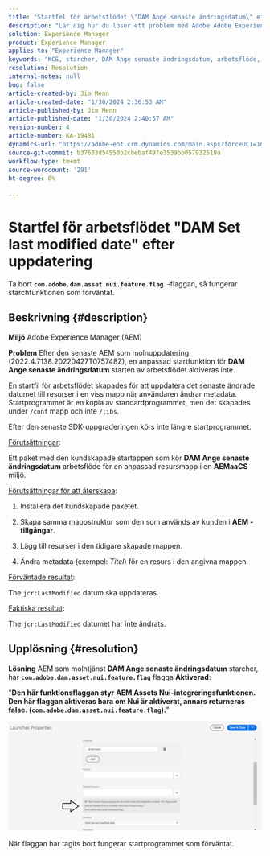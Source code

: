 ```yaml
---
title: "Startfel för arbetsflödet \"DAM Ange senaste ändringsdatum\" efter uppdatering"
description: "Lär dig hur du löser ett problem med Adobe Adobe Experience Manager där ett startfel inträffar för arbetsflödet \"DAM Set last modified date\" efter uppdateringen."
solution: Experience Manager
product: Experience Manager
applies-to: "Experience Manager"
keywords: "KCS, starcher, DAM Ange senaste ändringsdatum, arbetsflöde, fel, efter AEMaaCS-uppdatering, AEM, Adobe Experience Manager, triggered, trigger, Troubleshooting, com.adobe.dam.asset.nui.feature.flag"
resolution: Resolution
internal-notes: null
bug: false
article-created-by: Jim Menn
article-created-date: "1/30/2024 2:36:53 AM"
article-published-by: Jim Menn
article-published-date: "1/30/2024 2:40:57 AM"
version-number: 4
article-number: KA-19481
dynamics-url: "https://adobe-ent.crm.dynamics.com/main.aspx?forceUCI=1&pagetype=entityrecord&etn=knowledgearticle&id=2e20a268-18bf-ee11-9079-6045bd006268"
source-git-commit: b37633d54550b2cbebaf497e3539bb057932519a
workflow-type: tm+mt
source-wordcount: '291'
ht-degree: 0%

---
```


# Startfel för arbetsflödet &quot;DAM Set last modified date&quot; efter uppdatering


Ta bort <b>`com.adobe.dam.asset.nui.feature.flag `</b>-flaggan, så fungerar starchfunktionen som förväntat.

## Beskrivning {#description}


<b>Miljö</b>
Adobe Experience Manager (AEM)

<b>Problem</b>
Efter den senaste AEM som molnuppdatering (2022.4.7138.20220427T075748Z), en anpassad startfunktion för <b>DAM Ange senaste ändringsdatum</b> starten av arbetsflödet aktiveras inte.

En startfil för arbetsflödet skapades för att uppdatera det senaste ändrade datumet till resurser i en viss mapp när användaren ändrar metadata.
Startprogrammet är en kopia av standardprogrammet, men det skapades under `/conf` mapp och inte `/libs`.

Efter den senaste SDK-uppgraderingen körs inte längre startprogrammet.

<u>Förutsättningar</u>:

Ett paket med den kundskapade startappen som kör <b>DAM Ange senaste ändringsdatum</b> arbetsflöde för en anpassad resursmapp i en <b>AEMaaCS</b> miljö.

<u>Förutsättningar för att återskapa</u>:

1. Installera det kundskapade paketet.

2. Skapa samma mappstruktur som den som används av kunden i <b>AEM - tillgångar</b>.

3. Lägg till resurser i den tidigare skapade mappen.

4. Ändra metadata (exempel: *Titel*) för en resurs i den angivna mappen.

<u>Förväntade resultat</u>:

The `jcr:LastModified` datum ska uppdateras.

<u>Faktiska resultat</u>:

The `jcr:LastModified` datumet har inte ändrats.


## Upplösning {#resolution}


<b>Lösning</b>
AEM som molntjänst <b>DAM Ange senaste ändringsdatum</b> starcher, har <b>`com.adobe.dam.asset.nui.feature.flag`</b> flagga <b>Aktiverad</b>:

&quot;<b>Den här funktionsflaggan styr AEM Assets Nui-integreringsfunktionen. Den här flaggan aktiveras bara om Nui är aktiverat, annars returneras false. (`com.adobe.dam.asset.nui.feature.flag`).</b>&quot;

![](assets/f0aaf60a-33d1-ec11-a7b5-00224809ccc2.png)

När flaggan har tagits bort fungerar startprogrammet som förväntat.
